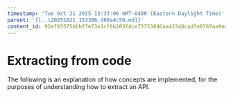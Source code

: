 ```yaml
---
timestamp: 'Tue Oct 21 2025 15:33:06 GMT-0400 (Eastern Daylight Time)'
parent: '[[..\20251021_153306.d60a4c50.md]]'
content_id: 92ef93575bbbf7e73e1cf6b203f4ce73753846aa42340cadfe8787aa9ee9820d
---
```


# Extracting from code

The following is an explanation of how concepts are implemented, for the purposes of understanding how to extract an API.
